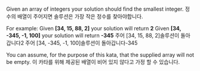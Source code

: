 ## 
Given an array of integers your solution should find the smallest integer.
정수의 배열이 주어지면 솔루션은 가장 작은 정수를 찾아야합니다.

For example:
Given **[34, 15, 88, 2]** your solution will return **2**
Given **[34, -345, -1, 100]** your solution will return **-345**
주어 [34, 15, 88, 2]솔루션이 돌아갑니다2
주어 [34, -345, -1, 100]솔루션이 돌아갑니다-345

You can assume, for the purpose of this kata, that the supplied array will not be empty.
이 카타를 위해 제공된 배열이 비어 있지 않다고 가정 할 수 있습니다.